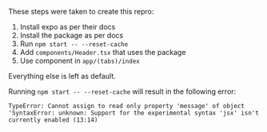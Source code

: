 These steps were taken to create this repro:
1. Install expo as per their docs
2. Install the package as per docs
3. Run `npm start -- --reset-cache`
4. Add `components/Header.tsx` that uses the package
5. Use component in `app/(tabs)/index`

Everything else is left as default.

Running `npm start -- --reset-cache` will result in the following error:
```
TypeError: Cannot assign to read only property 'message' of object 'SyntaxError: unknown: Support for the experimental syntax 'jsx' isn't currently enabled (13:14)